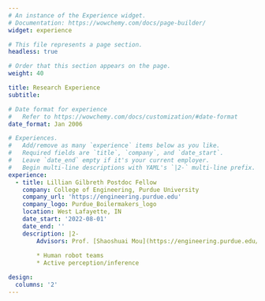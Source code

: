 ```yaml
---
# An instance of the Experience widget.
# Documentation: https://wowchemy.com/docs/page-builder/
widget: experience

# This file represents a page section.
headless: true

# Order that this section appears on the page.
weight: 40

title: Research Experience
subtitle:

# Date format for experience
#   Refer to https://wowchemy.com/docs/customization/#date-format
date_format: Jan 2006

# Experiences.
#   Add/remove as many `experience` items below as you like.
#   Required fields are `title`, `company`, and `date_start`.
#   Leave `date_end` empty if it's your current employer.
#   Begin multi-line descriptions with YAML's `|2-` multi-line prefix.
experience:
  - title: Lillian Gilbreth Postdoc Fellow
    company: College of Engineering, Purdue University
    company_url: 'https://engineering.purdue.edu'
    company_logo: Purdue_Boilermakers_logo
    location: West Lafayette, IN
    date_start: '2022-08-01'
    date_end: ''
    description: |2-
        Advisors: Prof. [Shaoshuai Mou](https://engineering.purdue.edu/AAE/people/ptProfile?resource_id=124981), Prof. [Shreyas Sundaram](https://engineering.purdue.edu/~sundara2/index.html)
 
        * Human robot teams
        * Active perception/inference

design:
  columns: '2'
---
```


